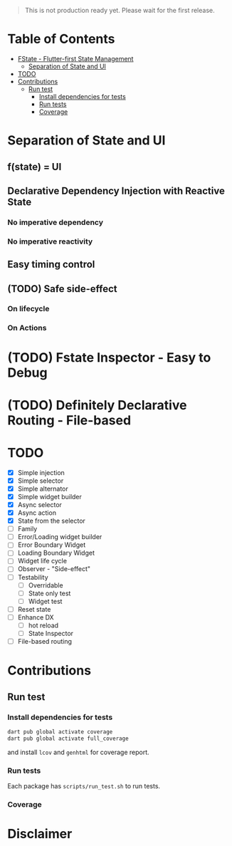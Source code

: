 > This is not production ready yet. Please wait for the first release.

# Table of Contents

- [FState - Flutter-first State Management](#fstate---flutter-first-state-management)
  - [Separation of State and UI](#separation-of-state-and-ui)
- [TODO](#todo)
- [Contributions](#contributions)
  - [Run test](#run-test)
    - [Install dependencies for tests](#install-dependencies-for-tests)
    - [Run tests](#run-tests)
    - [Coverage](#coverage)

# Separation of State and UI

## f(state) = UI

## Declarative Dependency Injection with Reactive State

### No imperative dependency

### No imperative reactivity

## Easy timing control

## (TODO) Safe side-effect

### On lifecycle

### On Actions

# (TODO) Fstate Inspector - Easy to Debug

# (TODO) Definitely Declarative Routing - File-based

# TODO

- [x] Simple injection
- [x] Simple selector
- [x] Simple alternator
- [x] Simple widget builder
- [x] Async selector
- [x] Async action
- [x] State from the selector
- [ ] Family
- [ ] Error/Loading widget builder
- [ ] Error Boundary Widget
- [ ] Loading Boundary Widget
- [ ] Widget life cycle
- [ ] Observer - "Side-effect"
- [ ] Testability
  - [ ] Overridable
  - [ ] State only test
  - [ ] Widget test
- [ ] Reset state
- [ ] Enhance DX
  - [ ] hot reload
  - [ ] State Inspector
- [ ] File-based routing

# Contributions

## Run test

### Install dependencies for tests

```bash
dart pub global activate coverage
dart pub global activate full_coverage
```

and install `lcov` and `genhtml` for coverage report.

### Run tests

Each package has `scripts/run_test.sh` to run tests.

### Coverage

# Disclaimer
